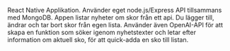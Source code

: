 React Native Applikation.
Använder eget node.js/Express API tillsammans med MongoDB.
Appen listar nyheter om skor från ett api. Du lägger till, ändrar och tar bort skor från egen lista.
Använder även OpenAI-API för att skapa en funktion som söker igenom nyhetstexter och letar efter information om aktuell sko, för att quick-adda en sko till listan.
